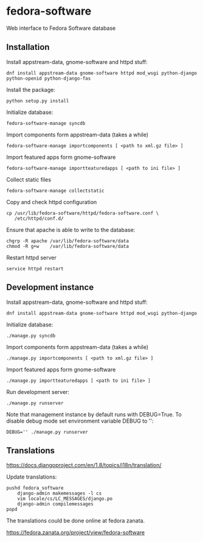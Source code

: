 fedora-software
===============

Web interface to Fedora Software database


Installation
------------

Install appstream-data, gnome-software and httpd stuff:

    dnf install appstream-data gnome-software httpd mod_wsgi python-django python-openid python-django-fas

Install the package:

    python setup.py install

Initialize database:

    fedora-software-manage syncdb

Import components form appstream-data (takes a while)

    fedora-software-manage importcomponents [ <path to xml.gz file> ]

Import featured apps form gnome-software

    fedora-software-manage importteaturedapps [ <path to ini file> ]

Collect static files

    fedora-software-manage collectstatic

Copy and check httpd configuration

    cp /usr/lib/fedora-software/httpd/fedora-software.conf \
       /etc/httpd/conf.d/

Ensure that apache is able to write to the database:

    chgrp -R apache /var/lib/fedora-software/data
    chmod -R g+w    /var/lib/fedora-software/data

Restart httpd server

    service httpd restart


Development instance
--------------------

Install appstream-data, gnome-software and httpd stuff:

    dnf install appstream-data gnome-software httpd mod_wsgi python-django

Initialize database:

    ./manage.py syncdb

Import components form appstream-data (takes a while)

    ./manage.py importcomponents [ <path to xml.gz file> ]

Import featured apps form gnome-software

    ./manage.py importteaturedapps [ <path to ini file> ]

Run development server:

    ./manage.py runserver

Note that management instance by default runs with DEBUG=True.
To disable debug mode set environment variable DEBUG to '':

    DEBUG='' ./manage.py runserver


Translations
------------

https://docs.djangoproject.com/en/1.8/topics/i18n/translation/

Update translations:

    pushd fedora_software
        django-admin makemessages -l cs
        vim locale/cs/LC_MESSAGES/django.po
        django-admin compilemessages
    popd

The translations could be done online at fedora zanata.

https://fedora.zanata.org/project/view/fedora-software
